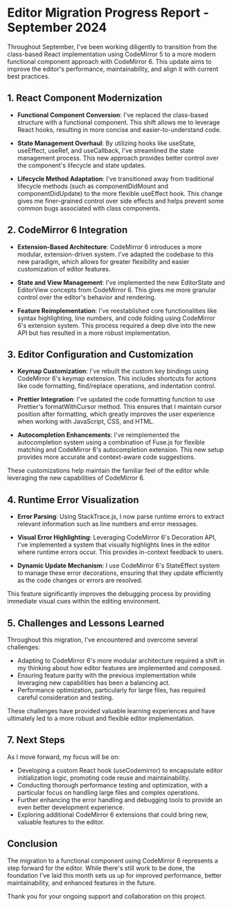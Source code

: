 # Editor Migration Progress Report - September 2024

 Throughout September, I've been working diligently to transition from the class-based React implementation using CodeMirror 5 to a more modern functional component approach with CodeMirror 6. This update aims to improve the editor's performance, maintainability, and align it with current best practices.

## 1. React Component Modernization

- **Functional Component Conversion**: I've replaced the class-based structure with a functional component. This shift allows me to leverage React hooks, resulting in more concise and easier-to-understand code.

- **State Management Overhaul**: By utilizing hooks like useState, useEffect, useRef, and useCallback, I've streamlined the state management process. This new approach provides better control over the component's lifecycle and state updates.

- **Lifecycle Method Adaptation**: I've transitioned away from traditional lifecycle methods (such as componentDidMount and componentDidUpdate) to the more flexible useEffect hook. This change gives me finer-grained control over side effects and helps prevent some common bugs associated with class components.

## 2. CodeMirror 6 Integration

- **Extension-Based Architecture**: CodeMirror 6 introduces a more modular, extension-driven system. I've adapted the codebase to this new paradigm, which allows for greater flexibility and easier customization of editor features.

- **State and View Management**: I've implemented the new EditorState and EditorView concepts from CodeMirror 6. This gives me more granular control over the editor's behavior and rendering.

- **Feature Reimplementation**: I've reestablished core functionalities like syntax highlighting, line numbers, and code folding using CodeMirror 6's extension system. This process required a deep dive into the new API but has resulted in a more robust implementation.

## 3. Editor Configuration and Customization

- **Keymap Customization**: I've rebuilt the custom key bindings using CodeMirror 6's keymap extension. This includes shortcuts for actions like code formatting, find/replace operations, and indentation control.

- **Prettier Integration**: I've updated the code formatting function to use Prettier's formatWithCursor method. This ensures that I maintain cursor position after formatting, which greatly improves the user experience when working with JavaScript, CSS, and HTML.

- **Autocompletion Enhancements**: I've reimplemented the autocompletion system using a combination of Fuse.js for flexible matching and CodeMirror 6's autocompletion extension. This new setup provides more accurate and context-aware code suggestions.

These customizations help maintain the familiar feel of the editor while leveraging the new capabilities of CodeMirror 6.

## 4. Runtime Error Visualization

- **Error Parsing**: Using StackTrace.js, I now parse runtime errors to extract relevant information such as line numbers and error messages.

- **Visual Error Highlighting**: Leveraging CodeMirror 6's Decoration API, I've implemented a system that visually highlights lines in the editor where runtime errors occur. This provides in-context feedback to users.

- **Dynamic Update Mechanism**: I use CodeMirror 6's StateEffect system to manage these error decorations, ensuring that they update efficiently as the code changes or errors are resolved.

This feature significantly improves the debugging process by providing immediate visual cues within the editing environment.

## 5. Challenges and Lessons Learned

Throughout this migration, I've encountered and overcome several challenges:

- Adapting to CodeMirror 6's more modular architecture required a shift in my thinking about how editor features are implemented and composed.
- Ensuring feature parity with the previous implementation while leveraging new capabilities has been a balancing act.
- Performance optimization, particularly for large files, has required careful consideration and testing.

These challenges have provided valuable learning experiences and have ultimately led to a more robust and flexible editor implementation.

## 7. Next Steps

As I move forward, my focus will be on:

- Developing a custom React hook (useCodemirror) to encapsulate editor initialization logic, promoting code reuse and maintainability.
- Conducting thorough performance testing and optimization, with a particular focus on handling large files and complex operations.
- Further enhancing the error handling and debugging tools to provide an even better development experience.
- Exploring additional CodeMirror 6 extensions that could bring new, valuable features to the editor.

## Conclusion

The migration to a functional component using CodeMirror 6 represents a step forward for the editor. While there's still work to be done, the foundation I've laid this month sets us up for improved performance, better maintainability, and enhanced features in the future.

Thank you for your ongoing support and collaboration on this project.
